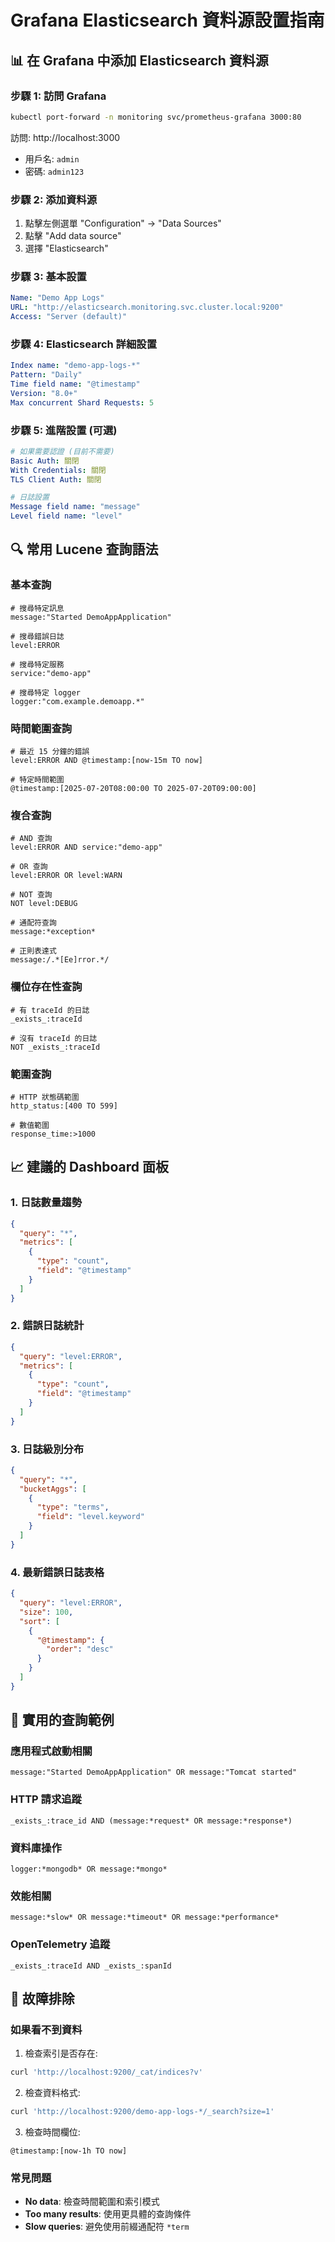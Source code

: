 # Grafana Elasticsearch 資料源設置指南

## 📊 在 Grafana 中添加 Elasticsearch 資料源

### 步驟 1: 訪問 Grafana
```bash
kubectl port-forward -n monitoring svc/prometheus-grafana 3000:80
```
訪問: http://localhost:3000
- 用戶名: `admin`
- 密碼: `admin123`

### 步驟 2: 添加資料源
1. 點擊左側選單 "Configuration" → "Data Sources"
2. 點擊 "Add data source"
3. 選擇 "Elasticsearch"

### 步驟 3: 基本設置
```yaml
Name: "Demo App Logs"
URL: "http://elasticsearch.monitoring.svc.cluster.local:9200"
Access: "Server (default)"
```

### 步驟 4: Elasticsearch 詳細設置
```yaml
Index name: "demo-app-logs-*"
Pattern: "Daily"
Time field name: "@timestamp"
Version: "8.0+"
Max concurrent Shard Requests: 5
```

### 步驟 5: 進階設置 (可選)
```yaml
# 如果需要認證 (目前不需要)
Basic Auth: 關閉
With Credentials: 關閉
TLS Client Auth: 關閉

# 日誌設置
Message field name: "message"
Level field name: "level"
```

## 🔍 常用 Lucene 查詢語法

### 基本查詢
```lucene
# 搜尋特定訊息
message:"Started DemoAppApplication"

# 搜尋錯誤日誌
level:ERROR

# 搜尋特定服務
service:"demo-app"

# 搜尋特定 logger
logger:"com.example.demoapp.*"
```

### 時間範圍查詢
```lucene
# 最近 15 分鐘的錯誤
level:ERROR AND @timestamp:[now-15m TO now]

# 特定時間範圍
@timestamp:[2025-07-20T08:00:00 TO 2025-07-20T09:00:00]
```

### 複合查詢
```lucene
# AND 查詢
level:ERROR AND service:"demo-app"

# OR 查詢
level:ERROR OR level:WARN

# NOT 查詢
NOT level:DEBUG

# 通配符查詢
message:*exception*

# 正則表達式
message:/.*[Ee]rror.*/
```

### 欄位存在性查詢
```lucene
# 有 traceId 的日誌
_exists_:traceId

# 沒有 traceId 的日誌
NOT _exists_:traceId
```

### 範圍查詢
```lucene
# HTTP 狀態碼範圍
http_status:[400 TO 599]

# 數值範圍
response_time:>1000
```

## 📈 建議的 Dashboard 面板

### 1. 日誌數量趨勢
```json
{
  "query": "*",
  "metrics": [
    {
      "type": "count",
      "field": "@timestamp"
    }
  ]
}
```

### 2. 錯誤日誌統計
```json
{
  "query": "level:ERROR",
  "metrics": [
    {
      "type": "count",
      "field": "@timestamp"
    }
  ]
}
```

### 3. 日誌級別分布
```json
{
  "query": "*",
  "bucketAggs": [
    {
      "type": "terms",
      "field": "level.keyword"
    }
  ]
}
```

### 4. 最新錯誤日誌表格
```json
{
  "query": "level:ERROR",
  "size": 100,
  "sort": [
    {
      "@timestamp": {
        "order": "desc"
      }
    }
  ]
}
```

## 🎯 實用的查詢範例

### 應用程式啟動相關
```lucene
message:"Started DemoAppApplication" OR message:"Tomcat started"
```

### HTTP 請求追蹤
```lucene
_exists_:trace_id AND (message:*request* OR message:*response*)
```

### 資料庫操作
```lucene
logger:*mongodb* OR message:*mongo*
```

### 效能相關
```lucene
message:*slow* OR message:*timeout* OR message:*performance*
```

### OpenTelemetry 追蹤
```lucene
_exists_:traceId AND _exists_:spanId
```

## 🔧 故障排除

### 如果看不到資料
1. 檢查索引是否存在:
```bash
curl 'http://localhost:9200/_cat/indices?v'
```

2. 檢查資料格式:
```bash
curl 'http://localhost:9200/demo-app-logs-*/_search?size=1'
```

3. 檢查時間欄位:
```lucene
@timestamp:[now-1h TO now]
```

### 常見問題
- **No data**: 檢查時間範圍和索引模式
- **Too many results**: 使用更具體的查詢條件
- **Slow queries**: 避免使用前綴通配符 `*term`
